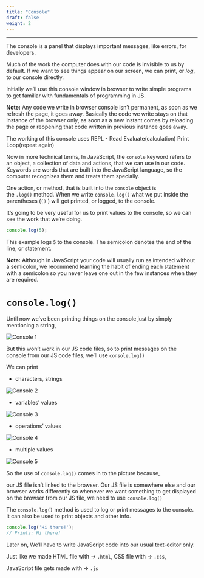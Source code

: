 ```yaml
---
title: "Console"
draft: false
weight: 2
---
```


---
The console is a panel that displays important messages, like errors, for developers. 

Much of the work the computer does with our code is invisible to us by default. If we want to see things appear on our screen, we can print, or *log*, to our console directly.

Initially we’ll use this console window in browser to write simple programs to get familiar with fundamentals of programming in JS.

**Note:** Any code we write in browser console isn’t permanent, as soon as we refresh the page, it goes away. Basically the code we write stays on that instance of the browser only, as soon as a new instant comes by reloading the page or reopening that code written in previous instance goes away.

The working of this console uses REPL - Read Evaluate(calculation) Print Loop(repeat again)

Now in more technical terms, In JavaScript, the `console` keyword refers to an object, a collection of data and actions, that we can use in our code. Keywords are words that are built into the JavaScript language, so the computer recognizes them and treats them specially.

One action, or method, that is built into the `console` object is the `.log()` method. When we write `console.log()` what we put inside the parentheses (`()` ) will get printed, or logged, to the console.

It’s going to be very useful for us to print values to the console, so we can see the work that we’re doing.

```jsx
console.log(5);
```

This example logs `5` to the console. The semicolon denotes the end of the line, or statement.

**Note:** Although in JavaScript your code will usually run as intended without a semicolon, we recommend learning the habit of ending each statement with a semicolon so you never leave one out in the few instances when they are required.

# **`console.log()`**

Until now we’ve been printing things on the console just by simply mentioning a string,

![Console 1](../../images/notes/1.png)

But this won’t work in our JS code files, so to print messages on the console from our JS code files, we’ll use `console.log()`

We can print 

- characters, strings

![Console 2](../../images/notes/2.png)

- variables’ values

![Console 3](../../images/notes/3.png)

- operations’ values

![Console 4](../../images/notes/4.png)

- multiple values

![Console 5](../../images/notes/5.png)

So the use of `console.log()` comes in to the picture because,

our JS file isn’t linked to the browser. Our JS file is somewhere else and our browser works differently so whenever we want something to get displayed on the browser from our JS file, we need to use `console.log()`

The `console.log()` method is used to log or print messages to the console. It can also be used to print objects and other info.

```jsx
console.log('Hi there!');
// Prints: Hi there!
```

Later on, We’ll have to write JavaScript code into our usual text-editor only.

Just like we made HTML file with → `.html`, CSS file with → `.css`,

JavaScript file gets made with → `.js`